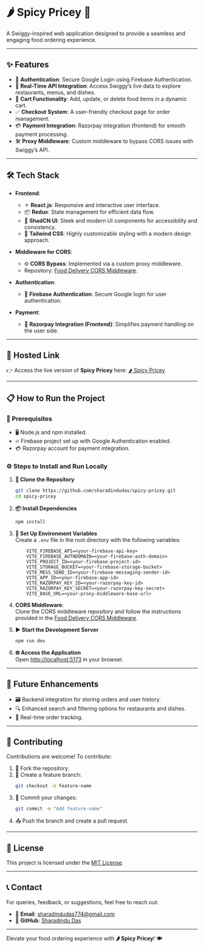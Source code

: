 # **🌶️ Spicy Pricey 🌟**

A Swiggy-inspired web application designed to provide a seamless and engaging food ordering experience.

---

## **✨ Features**

-   🔐 **Authentication**: Secure Google Login using Firebase Authentication.
-   🥗 **Real-Time API Integration**: Access Swiggy’s live data to explore restaurants, menus, and dishes.
-   🛒 **Cart Functionality**: Add, update, or delete food items in a dynamic cart.
-   ✅ **Checkout System**: A user-friendly checkout page for order management.
-   💳 **Payment Integration**: Razorpay integration (frontend) for smooth payment processing.
-   🛠️ **Proxy Middleware**: Custom middleware to bypass CORS issues with Swiggy’s API.

---

## **🛠️ Tech Stack**

-   **Frontend**:

    -   ⚛️ **React.js**: Responsive and interactive user interface.
    -   📦 **Redux**: State management for efficient data flow.
    -   🎨 **ShadCN UI**: Sleek and modern UI components for accessibility and consistency.
    -   🌈 **Tailwind CSS**: Highly customizable styling with a modern design approach.

-   **Middleware for CORS**:

    -   🌐 **CORS Bypass**: Implemented via a custom proxy middleware.
    -   Repository: [Food Delivery CORS Middleware](https://github.com/sharadindudas/food-delivery-cors).

-   **Authentication**:

    -   🔑 **Firebase Authentication**: Secure Google login for user authentication.

-   **Payment**:
    -   💸 **Razorpay Integration (Frontend)**: Simplifies payment handling on the user side.

---

## **🚀 Hosted Link**

👉 Access the live version of **Spicy Pricey** here: [🌶️ Spicy Pricey](https://spicy-pricey.sharadindudas.com)

---

## **📋 How to Run the Project**

### **🔧 Prerequisites**

-   🖥️ Node.js and npm installed.
-   🔥 Firebase project set up with Google Authentication enabled.
-   💳 Razorpay account for payment integration.

### **⚙️ Steps to Install and Run Locally**

1. **📂 Clone the Repository**

    ```bash
    git clone https://github.com/sharadindudas/spicy-pricey.git
    cd spicy-pricey
    ```

2. **📦 Install Dependencies**

    ```bash
    npm install
    ```

3. **📝 Set Up Environment Variables**  
   Create a `.env` file in the root directory with the following variables:

    ```env
        VITE_FIREBASE_API=<your-firebase-api-key>
        VITE_FIREBASE_AUTHDOMAIN=<your-firebase-auth-domain>
        VITE_PROJECT_ID=<your-firebase-project-id>
        VITE_STORAGE_BUCKET=<your-firebase-storage-bucket>
        VITE_MESS_SEND_ID=<your-firebase-messaging-sender-id>
        VITE_APP_ID=<your-firebase-app-id>
        VITE_RAZORPAY_KEY_ID=<your-razorpay-key-id>
        VITE_RAZORPAY_KEY_SECRET=<your-razorpay-key-secret>
        VITE_BASE_URL=<your-proxy-middleware-base-url>
    ```

4. **CORS Middleware**:  
   Clone the CORS middleware repository and follow the instructions provided in the [Food Delivery CORS Middleware](https://github.com/sharadindudas/food-delivery-cors).
5. **▶️ Start the Development Server**

    ```bash
    npm run dev
    ```

6. **🌐 Access the Application**  
   Open [http://localhost:5173](http://localhost:5173) in your browser.

---

## **🌟 Future Enhancements**

-   🗃️ Backend integration for storing orders and user history.
-   🔍 Enhanced search and filtering options for restaurants and dishes.
-   📡 Real-time order tracking.

---

## **🤝 Contributing**

Contributions are welcome! To contribute:

1. 🍴 Fork the repository.
2. 🔀 Create a feature branch:
    ```bash
    git checkout -b feature-name
    ```
3. 💾 Commit your changes:
    ```bash
    git commit -m "Add feature-name"
    ```
4. 📤 Push the branch and create a pull request.

---

## **📜 License**

This project is licensed under the [MIT License](LICENSE).

---

## **📞 Contact**

For queries, feedback, or suggestions, feel free to reach out:

-   📧 **Email**: [sharadindudas774@gmail.com](mailto:sharadindudas774@gmail.com)
-   🐙 **GitHub**: [Sharadindu Das](https://github.com/sharadindudas)

---

Elevate your food ordering experience with **🌶️ Spicy Pricey**! 🍽️
